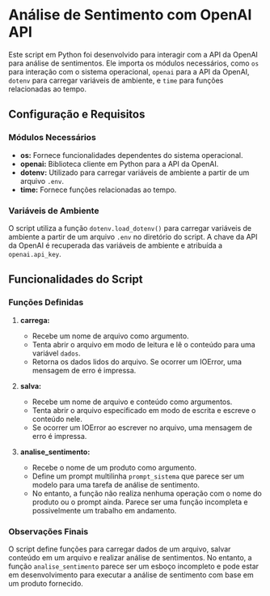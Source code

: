 # Análise de Sentimento com OpenAI API

Este script em Python foi desenvolvido para interagir com a API da OpenAI para análise de sentimentos. Ele importa os módulos necessários, como `os` para interação com o sistema operacional, `openai` para a API da OpenAI, `dotenv` para carregar variáveis de ambiente, e `time` para funções relacionadas ao tempo.

## Configuração e Requisitos

### Módulos Necessários

- **os:** Fornece funcionalidades dependentes do sistema operacional.
- **openai:** Biblioteca cliente em Python para a API da OpenAI.
- **dotenv:** Utilizado para carregar variáveis de ambiente a partir de um arquivo `.env`.
- **time:** Fornece funções relacionadas ao tempo.

### Variáveis de Ambiente

O script utiliza a função `dotenv.load_dotenv()` para carregar variáveis de ambiente a partir de um arquivo `.env` no diretório do script. A chave da API da OpenAI é recuperada das variáveis de ambiente e atribuída a `openai.api_key`.

## Funcionalidades do Script

### Funções Definidas

1. **carrega:**
   - Recebe um nome de arquivo como argumento.
   - Tenta abrir o arquivo em modo de leitura e lê o conteúdo para uma variável `dados`.
   - Retorna os dados lidos do arquivo. Se ocorrer um IOError, uma mensagem de erro é impressa.

2. **salva:**
   - Recebe um nome de arquivo e conteúdo como argumentos.
   - Tenta abrir o arquivo especificado em modo de escrita e escreve o conteúdo nele.
   - Se ocorrer um IOError ao escrever no arquivo, uma mensagem de erro é impressa.

3. **analise_sentimento:**
   - Recebe o nome de um produto como argumento.
   - Define um prompt multilinha `prompt_sistema` que parece ser um modelo para uma tarefa de análise de sentimento.
   - No entanto, a função não realiza nenhuma operação com o nome do produto ou o prompt ainda. Parece ser uma função incompleta e possivelmente um trabalho em andamento.

### Observações Finais

O script define funções para carregar dados de um arquivo, salvar conteúdo em um arquivo e realizar análise de sentimentos. No entanto, a função `analise_sentimento` parece ser um esboço incompleto e pode estar em desenvolvimento para executar a análise de sentimento com base em um produto fornecido.

